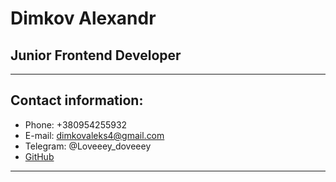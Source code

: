 # Dimkov Alexandr
## Junior Frontend Developer
********
## Contact information:
* Phone: +380954255932
* E-mail: dimkovaleks4@gmail.com
* Telegram: @Loveeey_doveeey
* [GitHub](https://github.com/DiegoKitty "Github")

******